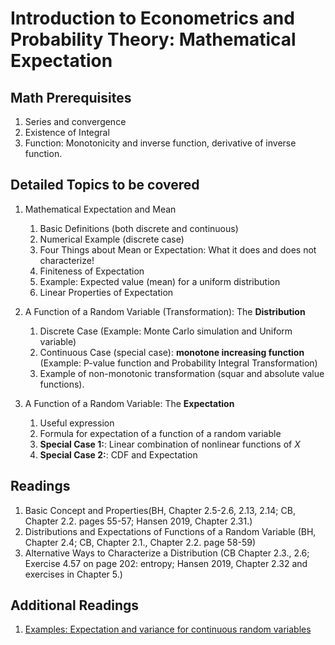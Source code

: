 # Introduction to Econometrics and Probability Theory: Mathematical Expectation

## Math Prerequisites

1. Series and convergence
2. Existence of Integral
3. Function: Monotonicity and inverse function, derivative of inverse function.

## Detailed Topics to be covered

1. Mathematical Expectation and Mean

    1. Basic Definitions (both discrete and continuous)
    2. Numerical Example (discrete case)
    3. Four Things about Mean or Expectation: What it does and does not characterize!
    4. Finiteness of Expectation
    4. Example: Expected value (mean) for a uniform distribution
    5. Linear Properties of Expectation

2. A Function of a Random Variable (Transformation): The **Distribution**

    1. Discrete Case (Example: Monte Carlo simulation and Uniform variable)
    2. Continuous Case (special case): **monotone increasing function** (Example: P-value function and Probability Integral Transformation)
    3. Example of non-monotonic transformation (squar and absolute value functions).
    
    
2. A Function of a Random Variable: The **Expectation**

    1. Useful expression
    2. Formula for expectation of a function of a random variable
    3. **Special Case 1:**: Linear combination of nonlinear functions of $X$
    4. **Special Case 2:**: CDF and Expectation
    

## Readings

1.	Basic Concept and Properties(BH, Chapter 2.5-2.6, 2.13, 2.14; CB, Chapter 2.2. pages 55-57; Hansen 2019, Chapter 2.31.)
2.	Distributions and Expectations of Functions of a Random Variable (BH, Chapter 2.4; CB, Chapter 2.1., Chapter 2.2. page 58-59)
3.	Alternative Ways to Characterize a Distribution (CB Chapter 2.3., 2.6; Exercise 4.57 on page 202: entropy; Hansen 2019, Chapter 2.32 and exercises in Chapter 5.)

## Additional Readings

1. [Examples: Expectation and variance for continuous
random variables](https://mathcs.clarku.edu/~djoyce/ma217/contexp.pdf) 

